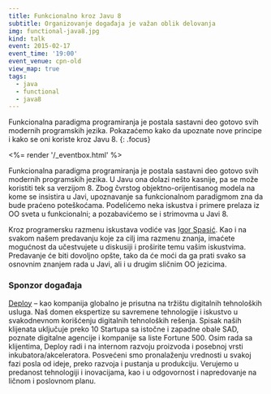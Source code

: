 ```yaml
---
title: Funkcionalno kroz Javu 8
subtitle: Organizovanje događaja je važan oblik delovanja
img: functional-java8.jpg
kind: talk
event: 2015-02-17
event_time: '19:00'
event_venue: cpn-old
view_map: true
tags:
  - java
  - functional
  - java8
---
```


Funkcionalna paradigma programiranja je postala sastavni deo gotovo svih
modernih programskih jezika. Pokazaćemo kako da upoznate nove principe i kako se oni koriste kroz Javu 8.
{: .focus}

<%= render '/_eventbox.html' %>

Funkcionalna paradigma programiranja je postala sastavni deo gotovo svih
modernih programskih jezika. U Javu ona dolazi nešto kasnije, pa se može
koristiti tek sa verzijom 8. Zbog čvrstog objektno-orijentisanog modela na kome
se insistira u Javi, upoznavanje sa funkcionalnom paradigmom zna da bude praćeno
poteškoćama. Podelićemo neka iskustva i primere prelaza iz OO sveta u
funkcionalni; a pozabavićemo se i strimovma u Javi 8.

Kroz programersku razmenu iskustava vodiće vas [Igor Spasić](https://github.com/igorspasic). Kao i na svakom
našem predavanju koje za cilj ima razmenu znanja, imaćete mogućnost da
učestvujete u diskusiji i proširite temu vašim iskustvima. Predavanje će biti
dovoljno opšte, tako da će moći da ga prati svako sa osnovnim znanjem rada u
Javi, ali i u drugim sličnim OO jezicima.

### Sponzor događaja

[Deploy](http://deploy.rs) – kao kompanija globalno je prisutna na tržištu digitalnih tehnoloških
usluga. Naš domen ekspertize su savremene tehnologije i iskustvo u svakodnevnom
korišćenju digitalnih tehnoloških rešenja. Spisak naših klijenata uključuje
preko 10 Startupa sa istočne i zapadne obale SAD, poznate digitalne agencije i
kompanije sa liste Fortune 500. Osim rada sa klijentima, Deploy radi i na
internom razvoju proizvoda i posebnoj vrsti inkubatora/akceleratora. Posvećeni
smo pronalaženju vrednosti u svakoj fazi posla od ideje, preko razvoja i
pustanja u produkciju. Verujemo u predanost tehnologiji i inovacijama, kao i u
odgovornost i napredovanje na ličnom i poslovnom planu.
